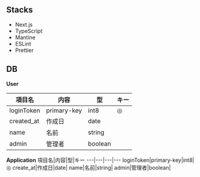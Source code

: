 ## Stacks

- Next.js
- TypeScript
- Mantine
- ESLint
- Prettier

## DB
**User**

項目名|内容|型|キー
---|---|---|---
loginToken|primary-key|int8|◎
created_at|作成日|date|
name|名前|string|
admin|管理者|boolean|

**Application**
項目名|内容|型|キー
---|---|---|---
loginToken|primary-key|int8|◎
create_at|作成日|date|
name|名前|string|
admin|管理者|boolean|

